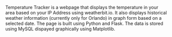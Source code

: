 Temperature Tracker is a webpage that displays the temperature in your area based on your IP Address using weatherbit.io. It also displays historical weather information (currently only for Orlando) in graph form based on a selected date. The page is built using Python and Flask. The data is stored using MySQL dispayed graphically using Matplotlib.
